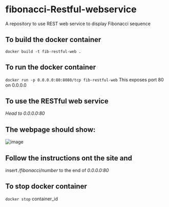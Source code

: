 # fibonacci-Restful-webservice
A repository to use REST web service to display Fibonacci sequence


## To build the docker container
```docker build -t fib-restful-web .```

## To run the docker container
```docker run -p 0.0.0.0:80:8080/tcp fib-restful-web```
This exposes port 80 on 0.0.0.0

## To use the RESTful web service
*Head to 0.0.0.0:80*

## The webpage should show:
![image](https://github.com/chadgavin/fibonacci-Restful-webservice/image.png)

## Follow the instructions ont the site and
insert */fibonacci/number* to the end of  *0.0.0.0:80* 

## To stop docker container 
```docker stop``` container_id
